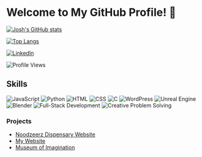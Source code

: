 # Welcome to My GitHub Profile! 👋

[![Josh's GitHub stats](https://github-readme-stats.vercel.app/api?username=JD037)](https://github.com/JD037/github-readme-stats)

[![Top Langs](https://github-readme-stats.vercel.app/api/top-langs/?username=JD037)](https://github.com/JD037/github-readme-stats)

[![LinkedIn](https://img.shields.io/badge/LinkedIn-0077B5?style=for-the-badge&logo=linkedin&logoColor=white)](https://linkedin.com/in/joshua-davis-c20/)

![Profile Views](https://komarev.com/ghpvc/?username=JD037)

## Skills

![JavaScript](https://img.shields.io/badge/JavaScript-F7DF1E?style=for-the-badge&logo=javascript&logoColor=black)
![Python](https://img.shields.io/badge/Python-3776AB?style=for-the-badge&logo=python&logoColor=white)
![HTML](https://img.shields.io/badge/HTML-E34F26?style=for-the-badge&logo=html5&logoColor=white)
![CSS](https://img.shields.io/badge/CSS-1572B6?style=for-the-badge&logo=css3&logoColor=white)
![C](https://img.shields.io/badge/C-00599C?style=for-the-badge&logo=c&logoColor=white)
![WordPress](https://img.shields.io/badge/WordPress-21759B?style=for-the-badge&logo=wordpress&logoColor=white)
![Unreal Engine](https://img.shields.io/badge/Unreal_Engine-313131?style=for-the-badge&logo=unreal-engine&logoColor=white)
![Blender](https://img.shields.io/badge/Blender-F5792A?style=for-the-badge&logo=blender&logoColor=white)
![Full-Stack Development](https://img.shields.io/badge/Full--Stack_Development-4285F4?style=for-the-badge&logo=google-cloud&logoColor=white)
![Creative Problem Solving](https://img.shields.io/badge/Creative_Problem_Solving-FF5722?style=for-the-badge&logo=creative-commons&logoColor=white)

### Projects

- [Noodzeerz Dispensary Website](https://github.com/JD037/noodzeerz_dispo)
- [My Website](https://github.com/JD037/personal_website)
- [Museum of Imagination](https://github.com/JD037/museum-of-imagination)
